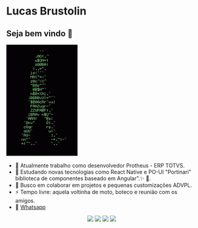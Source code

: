 # Lucas Brustolin  

## Seja bem vindo 👋  

![01.gif](./resource/01.gif)

- 🔭  Atualmente trabalho como desenvolvedor Protheus - ERP TOTVS.
- 📖  Estudando novas tecnologias como React Native e PO-UI "Portinari" biblioteca de componentes baseado em Angular".✨ 🔭.
- 👨‍ Busco em colaborar em projetos e pequenas customizações ADVPL.
- ⚡ Tempo livre: aquela voltinha de moto, boteco e reunião com os amigos.
- 📱 <a href= "https://api.whatsapp.com/send?phone=5511964114116&text=Ola,%20Lucas%20Brustolin"> Whatsapp </a>

<p align="center">
<a href= "http://lucasbrustolin.epizy.com/"><img src="https://img.icons8.com/material-outlined/26/000000/ball-point-pen.png"/></a>
<a href= "https://www.linkedin.com/in/brustolin/"><img src="https://img.icons8.com/material-outlined/30/000000/linkedin.png"/></a>
<a href= "https://www.youtube.com/c/lucasbrustolin"><img src="https://img.icons8.com/material-outlined/30/000000/youtube.png"/></a>
<a href= "https://dev.to/lucasbrustolin"><img src="https://img.icons8.com/windows/32/000000/dev.png"/></a>
</p>
